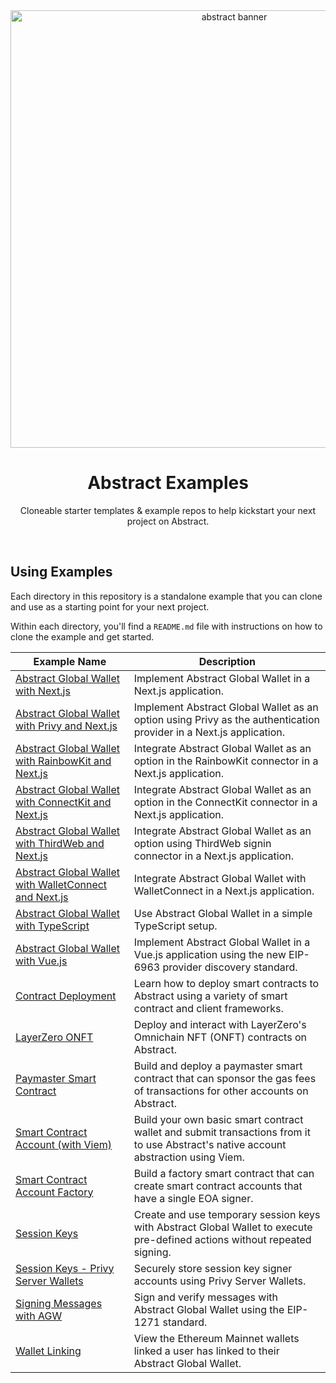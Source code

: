 <div align="center">
    <img src="https://mintlify.s3-us-west-1.amazonaws.com/abstract/images/Block.svg" width="700px" alt="abstract banner"/>
    <br />
    <h1>Abstract Examples</h1>
    <p align="center">Cloneable starter templates & example repos to help kickstart your next project on Abstract.
</div>

<br/>

## Using Examples

Each directory in this repository is a standalone example that you can clone and use as a starting point for your next project.

Within each directory, you'll find a `README.md` file with instructions on how to clone the example and get started.

| Example Name                                                                                                                                | Description                                                                                                                         |
| ------------------------------------------------------------------------------------------------------------------------------------------- | ----------------------------------------------------------------------------------------------------------------------------------- |
| [Abstract Global Wallet with Next.js](https://github.com/Abstract-Foundation/examples/tree/main/agw-nextjs)                                 | Implement Abstract Global Wallet in a Next.js application.                                                                          |
| [Abstract Global Wallet with Privy and Next.js](https://github.com/Abstract-Foundation/examples/tree/main/agw-privy-nextjs)                 | Implement Abstract Global Wallet as an option using Privy as the authentication provider in a Next.js application.                  |
| [Abstract Global Wallet with RainbowKit and Next.js](https://github.com/Abstract-Foundation/examples/tree/main/agw-rainbowkit-nextjs)       | Integrate Abstract Global Wallet as an option in the RainbowKit connector in a Next.js application.                                 |
| [Abstract Global Wallet with ConnectKit and Next.js](https://github.com/Abstract-Foundation/examples/tree/main/agw-connectkit-nextjs)       | Integrate Abstract Global Wallet as an option in the ConnectKit connector in a Next.js application.                                 |
| [Abstract Global Wallet with ThirdWeb and Next.js](https://github.com/Abstract-Foundation/examples/tree/main/agw-thirdweb-nextjs)           | Integrate Abstract Global Wallet as an option using ThirdWeb signin connector in a Next.js application.                             |
| [Abstract Global Wallet with WalletConnect and Next.js](https://github.com/Abstract-Foundation/examples/tree/main/agw-walletconnect-nextjs) | Integrate Abstract Global Wallet with WalletConnect in a Next.js application.                                                       |
| [Abstract Global Wallet with TypeScript](https://github.com/Abstract-Foundation/examples/tree/main/agw-typescript)                          | Use Abstract Global Wallet in a simple TypeScript setup.                                                                            |
| [Abstract Global Wallet with Vue.js](https://github.com/Abstract-Foundation/examples/tree/main/agw-vue)                                     | Implement Abstract Global Wallet in a Vue.js application using the new EIP-6963 provider discovery standard.                       |
| [Contract Deployment](https://github.com/Abstract-Foundation/examples/tree/main/contract-deployment)                                        | Learn how to deploy smart contracts to Abstract using a variety of smart contract and client frameworks.                            |
| [LayerZero ONFT](https://github.com/Abstract-Foundation/examples/tree/main/layerzero-onft)                                                  | Deploy and interact with LayerZero's Omnichain NFT (ONFT) contracts on Abstract.                                                    |
| [Paymaster Smart Contract](https://github.com/Abstract-Foundation/examples/tree/main/paymasters)                                            | Build and deploy a paymaster smart contract that can sponsor the gas fees of transactions for other accounts on Abstract.           |
| [Smart Contract Account (with Viem)](https://github.com/Abstract-Foundation/examples/tree/main/smart-contract-accounts-viem)                | Build your own basic smart contract wallet and submit transactions from it to use Abstract's native account abstraction using Viem. |
| [Smart Contract Account Factory](https://github.com/Abstract-Foundation/examples/tree/main/smart-contract-account-factory)                  | Build a factory smart contract that can create smart contract accounts that have a single EOA signer.                               |
| [Session Keys](https://github.com/Abstract-Foundation/examples/tree/main/session-keys)                                                      | Create and use temporary session keys with Abstract Global Wallet to execute pre-defined actions without repeated signing.          |
| [Session Keys - Privy Server Wallets](https://github.com/Abstract-Foundation/examples/tree/main/server-wallets-session-keys)                | Securely store session key signer accounts using Privy Server Wallets.                                                              |
| [Signing Messages with AGW](https://github.com/Abstract-Foundation/examples/tree/main/agw-signing-messages)                                 | Sign and verify messages with Abstract Global Wallet using the EIP-1271 standard.                                                   |
| [Wallet Linking](https://github.com/Abstract-Foundation/examples/tree/main/agw-eoa-linking)                                                 | View the Ethereum Mainnet wallets linked a user has linked to their Abstract Global Wallet.                                         |
